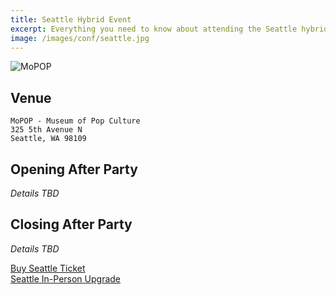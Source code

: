 ```yaml
---
title: Seattle Hybrid Event
excerpt: Everything you need to know about attending the Seattle hybrid event!
image: /images/conf/seattle.jpg
---
```

![MoPOP](/images/conf/hybrid-seattle-mopop.jpg)
## Venue

```
MoPOP - Museum of Pop Culture
325 5th Avenue N
Seattle, WA 98109
```
## Opening After Party

*Details TBD*
## Closing After Party

*Details TBD*

<div class="cta"><a href="https://ti.to/event-loop/cascadiajs-2021">Buy Seattle Ticket</a></div>

<div class="cta secondary"><a href="https://ti.to/event-loop/cascadiajs-2021/with/ocoqz2cqwbq" title="Seattle ticket upgrade">Seattle In-Person Upgrade</a></div>
